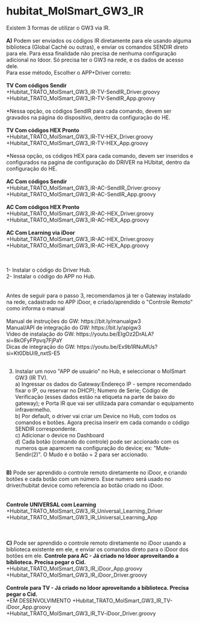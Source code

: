 # hubitat_MolSmart_GW3_IR

Existem 3 formas de utilizar o GW3 via IR. <br><br>
<strong>A)</strong> Podem ser enviados os códigos IR diretamente para ele usando alguma biblioteca (Global Caché ou outras), e enviar os comandos SENDIR direto para ele.
Para essa finalidade não precisa de nenhuma configuração adicional no Idoor. Só precisa ter o GW3 na rede, e os dados de acesso dele.<br>
Para esse método, Escolher o APP+Driver correto: <br><br>
<strong>TV Com códigos Sendir</strong><br>
  +Hubitat_TRATO_MolSmart_GW3_IR-TV-SendIR_Driver.groovy<br>
  +Hubitat_TRATO_MolSmart_GW3_IR-TV-SendIR_App.groovy <br><br>
  *Nessa opção, os códigos SendIR para cada comando, devem ser gravados na página do dispositivo, dentro da configuração do HE. <br><br></li>
<strong>TV Com códigos HEX Pronto</strong><br>
  +Hubitat_TRATO_MolSmart_GW3_IR-TV-HEX_Driver.groovy<br>
  +Hubitat_TRATO_MolSmart_GW3_IR-TV-HEX_App.groovy <br><br>
  *Nessa opção, os códigos HEX para cada comando, devem ser inseridos e configurados na pagina de configuração do DRIVER na HUbitat, dentro da configuração do HE. <br><br>
<strong>AC Com códigos Sendir</strong><br>
  +Hubitat_TRATO_MolSmart_GW3_IR-AC-SendIR_Driver.groovy<br>
  +Hubitat_TRATO_MolSmart_GW3_IR-AC-SendIR_App.groovy <br><br>
<strong>AC Com códigos HEX Pronto</strong><br>
  +Hubitat_TRATO_MolSmart_GW3_IR-AC-HEX_Driver.groovy<br>
  +Hubitat_TRATO_MolSmart_GW3_IR-AC-HEX_App.groovy <br><br>
<strong>AC Com Learning via iDoor</strong><br>
  +Hubitat_TRATO_MolSmart_GW3_IR-AC-HEX_Driver.groovy<br>
  +Hubitat_TRATO_MolSmart_GW3_IR-AC-HEX_App.groovy <br><br>  


<br>
1- Instalar o código do Driver Hub. <br>
2- Instalar o código do APP no Hub.<br><br>
<br>
Antes de seguir para o passo 3, recomendamos já ter o Gateway instalado na rede, cadastrado no APP iDoor, e criado/aprendido o "Controle Remoto" como informa o manual
<br><br>
Manual de instruções do GW: https://bit.ly/manualgw3 <br>
Manual/API de integração do GW: https://bit.ly/apigw3 <br>
Video de instalação do GW: https://youtu.be/EIgOz2DrALA?si=8kOFyFPpvq7FjPaY <br>
Dicas de integração do GW: https://youtu.be/Ex9b1RNuMUs?si=Kt0DbUi9_nxtS-E5<br>
<br>

3. Instalar um novo "APP de usuário" no Hub, e seleccionar o MolSmart GW3 (IR TV).<br>
  a) Ingressar os dados do Gateway:Endereço IP - sempre recomendado fixar o IP, ou reservar no DHCP); Numero de Serie; Código de Verificação (esses dados estão na etiqueta na parte de baixo do gateway); e Porta IR que vai ser utilizada para comandar o equipamento infravermelho. <br>
  b) Por default, o driver vai criar um Device no Hub, com todos os comandos e botões. Agora precisa inserir em cada comando o código SENDIR correspondente.<br>
  c) Adicionar o device no Dashboard<br>
  d) Cada botão (comando do controle) pode ser accionado com os numeros que aparecem na configuração do device; ex: "Mute-Sendir(2)". O Mudo é o botão = 2 para ser accionado.<br><br>

<strong>B)</strong> Pode ser aprendido o controle remoto diretamente no iDoor, e criando botões e cada botão com um número. Esse numero será usado no driver/hubitat device como referencia ao botão criado no iDoor. <br>
<br><br>
<strong>Controle UNIVERSAL com Learning</strong><br>
  +Hubitat_TRATO_MolSmart_GW3_IR_Universal_Learning_Driver<br>
  +Hubitat_TRATO_MolSmart_GW3_IR_Universal_Learning_App<br><br>  <br>
  <br>
<strong>C)</strong> Pode ser aprendido o controle remoto diretamente no iDoor usando a biblioteca existente em ele, e enviar os comandos direto para o iDoor dos botões em ele. 
<strong>Controle para AC - Já criado no Idoor aproveitando a biblioteca. Precisa pegar o Cid. </strong><br>
  +Hubitat_TRATO_MolSmart_GW3_IR_iDoor_App.groovy<br>
  +Hubitat_TRATO_MolSmart_GW3_IR_iDoor_Driver.groovy<br><br>
<strong>Controle para TV - Já criado no Idoor aproveitando a biblioteca. Precisa pegar o Cid. </strong><br>
  +EM DESENVOLVIMENTO
  +Hubitat_TRATO_MolSmart_GW3_IR_TV-iDoor_App.groovy<br>
  +Hubitat_TRATO_MolSmart_GW3_IR_TV-iDoor_Driver.groovy<br><br>  

